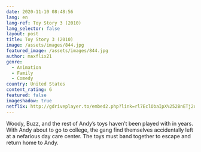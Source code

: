 ```yaml
---
date: 2020-11-10 08:48:56
lang: en
lang-ref: Toy Story 3 (2010)
lang_selector: false
layout: post
title: Toy Story 3 (2010)
image: /assets/images/844.jpg
featured_image: /assets/images/844.jpg
author: maxflix21
genre:
  - Animation
  - Family
  - Comedy
country: United States
content_rating: G
featured: false
imageshadow: true
netflix: http://gdriveplayer.to/embed2.php?link=rl7EclObaIpX%252BnETj2o3mAf1KDoYGUnnBif57%252BSPM58D%252B6BE3iSj6CWmjruBi%252FnSrB9I8jkG%252FE4fDeqzSgk4WEwq9VxdDFjNjDx%252FXGVLyAFKn4IMbTUu1SfJ%252FusldCYl2svdI93%252FlGq61itXCxSxPOhYqhD9J1JNcpw7C725FC1msBhV%252BK3b0kT%252F%252F2VSh5bAp1LFbhmpYPZTA2loQuxbBN
---
```

Woody, Buzz, and the rest of Andy’s toys haven’t been played with in years. With Andy about to go to college, the gang find themselves accidentally left at a nefarious day care center. The toys must band together to escape and return home to Andy.